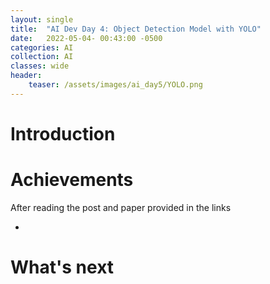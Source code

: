 ```yaml
---
layout: single
title:  "AI Dev Day 4: Object Detection Model with YOLO"
date:   2022-05-04- 00:43:00 -0500
categories: AI
collection: AI
classes: wide
header:
    teaser: /assets/images/ai_day5/YOLO.png
---
```

# Introduction  


# Achievements
After reading the post and paper provided in the links

* 

# What's next


